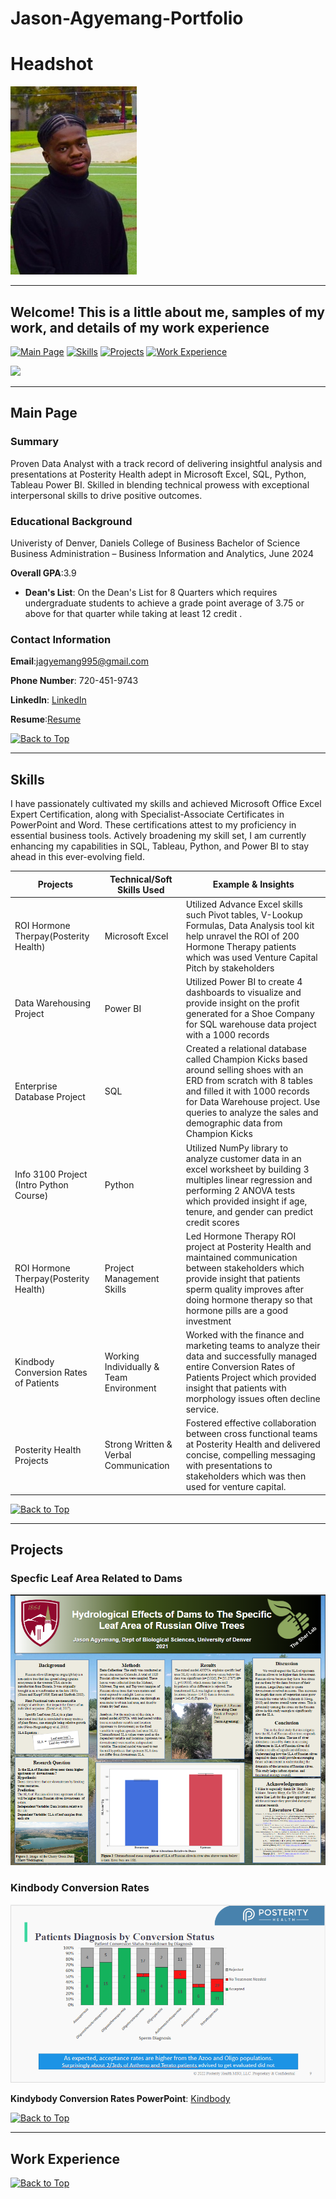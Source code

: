 # Jason-Agyemang-Portfolio

# Headshot
![Picture of Me](https://github.com/Jage73/Jason-Agyemang-Portfolio/blob/main/IMG_2092.jpg?raw=true)

<a name="top"></a>
<hr>

## Welcome! This is a little about me, samples of my work, and details of my work experience


[<img src="https://user-images.githubusercontent.com/91146906/162140860-bfb69654-5603-49bd-a7a1-a836ab1c772c.svg" height="35" alt="Main Page">](#mainpage)
[<img src="https://user-images.githubusercontent.com/91146906/152290724-72946642-3e58-4ba3-b5b8-b687628526b1.svg" height="35" alt="Skills">](#skills)
[<img src="https://user-images.githubusercontent.com/91146906/152290724-72946642-3e58-4ba3-b5b8-b687628526b1.svg" height="35" alt="Projects">](#projects)
[<img src="https://user-images.githubusercontent.com/91146906/162140921-207cd392-cfe5-40e6-a84e-0a16e19e405a.svg" height="35" alt="Work Experience">](#workexperience)


[<img src="https://user-images.githubusercontent.com/91146906/152290724-72946642-3e58-4ba3-b5b8-b687628526b1.svg" height="35"/>](#leadership&communityinvolvement)


<a name="mainpage"></a>
<hr>

## Main Page

### Summary
Proven Data Analyst with a track record of delivering insightful analysis and presentations at Posterity Health adept in Microsoft Excel, SQL, Python, Tableau Power BI. Skilled in blending technical prowess with exceptional interpersonal skills to drive positive outcomes.


### Educational Background
Univeristy of Denver, Daniels College of Business
Bachelor of Science Business Administration – Business Information and Analytics, June 2024

<b>Overall GPA</b>:3.9

<ul>
  <li><b> Dean's List</b>: On the Dean's List for 8 Quarters which requires undergraduate students to achieve a grade point average of 3.75 or above for that quarter while taking at least 12 credit .</li>
  
</ul>

### Contact Information
<b>Email</b>:jagyemang995@gmail.com

<b>Phone Number</b>: 720-451-9743

<b>LinkedIn</b>: [LinkedIn](https://www.linkedin.com/in/jasonagyemang/)</i>

<b>Resume</b>:[Resume](/JasonAgyemangResume24.pdf)


[<img src="https://user-images.githubusercontent.com/91146906/152072378-b0168a2d-e85c-47c6-a272-fcfb3f6a44ae.svg" height="35" alt="Back to Top">](#top)

<a name="skills"></a>

<a name="skills"></a>
<hr>

## Skills
I have passionately cultivated my skills and achieved Microsoft Office Excel Expert Certification, along with Specialist-Associate Certificates in PowerPoint and Word. These certifications attest to my proficiency in essential business tools. Actively broadening my skill set, I am currently enhancing my capabilities in SQL, Tableau, Python, and Power BI to stay ahead in this ever-evolving field. 


  | Projects | Technical/Soft Skills Used |  Example & Insights|
|----------|----------|----------|
| ROI Hormone Therpay(Posterity Health)  | Microsoft Excel | Utilized Advance Excel skills such Pivot tables,  V-Lookup Formulas, Data Analysis tool kit help unravel the ROI of 200 Hormone Therapy patients which was used Venture Capital Pitch by stakeholders |
|  Data Warehousing Project | Power BI| Utilized Power BI to create 4 dashboards to visualize and provide insight on the profit generated for a Shoe Company for SQL warehouse data project with a 1000 records |
| Enterprise Database Project | SQL| Created a relational database called Champion Kicks based around selling shoes with an ERD from scratch with 8 tables and filled it with 1000 records for Data Warehouse project. Use queries to analyze the sales  and demographic data from Champion Kicks|
| Info 3100 Project (Intro Python Course)| Python | Utilized NumPy library to analyze customer data in an excel worksheet by building 3 multiples linear regression and performing 2 ANOVA tests which provided insight if age, tenure, and gender can predict credit scores |
|ROI Hormone Therpay(Posterity Health) | Project Management Skills | Led Hormone Therapy ROI project at Posterity Health and maintained communication between stakeholders which provide insight that patients sperm quality improves after doing hormone therapy so that hormone pills are a good investment|
| Kindbody Conversion Rates of Patients | Working Individually & Team Environment| Worked with the finance and marketing teams to analyze their data and successfully managed entire Conversion Rates of Patients Project which provided insight that patients with morphology issues often decline service. |
|Posterity Health Projects |Strong Written & Verbal Communication | Fostered effective collaboration between cross functional teams at Posterity Health and delivered concise, compelling messaging with presentations to stakeholders which was then used for venture capital. |


     
[<img src="https://user-images.githubusercontent.com/91146906/152072378-b0168a2d-e85c-47c6-a272-fcfb3f6a44ae.svg" height="35" alt="Back to Top">](#top)





<a name="projects"></a>
<hr>

## Projects

### Specfic Leaf Area Related to Dams 
![Poster](https://github.com/Jage73/Jason-Agyemang-Portfolio/blob/main/RussianLeaves.png?raw=true)

### Kindbody Conversion Rates 
![Patients](https://github.com/Jage73/Jason-Agyemang-Portfolio/blob/main/Patients.png?raw=true)

<b> Kindybody Conversion Rates PowerPoint</b>: [Kindbody](https://denveru-my.sharepoint.com/:p:/r/personal/jay_agyemang_du_edu/_layouts/15/Doc.aspx?sourcedoc=%7BB35A5221-1EF5-487A-95AB-6435ED42DC69%7D&file=a_Propensitytoact_brief.pptx&action=edit&mobileredirect=true)</i>






[<img src="https://user-images.githubusercontent.com/91146906/152072378-b0168a2d-e85c-47c6-a272-fcfb3f6a44ae.svg" height="35" alt="Back to Top">](#top)

<a name="workexperience"></a>
<hr>

## Work Experience




[<img src="https://user-images.githubusercontent.com/91146906/152072378-b0168a2d-e85c-47c6-a272-fcfb3f6a44ae.svg" height="35" alt="Back to Top">](#top)
